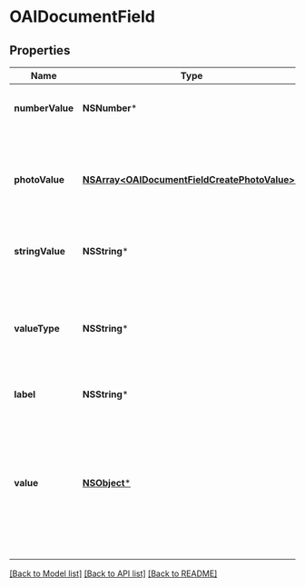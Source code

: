 # OAIDocumentField

## Properties
Name | Type | Description | Notes
------------ | ------------- | ------------- | -------------
**numberValue** | **NSNumber*** | Value of this field if this document field has valueType: ValueType_Number. | [optional] 
**photoValue** | [**NSArray&lt;OAIDocumentFieldCreatePhotoValue&gt;***](OAIDocumentFieldCreatePhotoValue.md) | Value of this field if this document field has valueType: ValueType_Photo. Array of photo objects where each object contains a URL for a photo. | [optional] 
**stringValue** | **NSString*** | Value of this field if this document field has valueType: ValueType_String. | [optional] 
**valueType** | **NSString*** | Determines the type of this field and what type of value this field has. It should be either ValueType_Number, ValueType_String, or ValueType_Photo. | 
**label** | **NSString*** | Descriptive name of this field. | 
**value** | [**NSObject***](.md) | DEPRECATED: Please use stringValue, numberValue, or photoValue instead. Value of this field. Depending on what kind of field it is, this may be one of the following: an array of image urls, a float, an integer, or a string. | [optional] 

[[Back to Model list]](../README.md#documentation-for-models) [[Back to API list]](../README.md#documentation-for-api-endpoints) [[Back to README]](../README.md)


